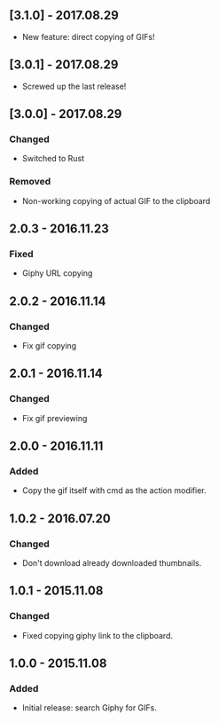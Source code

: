 ## [3.1.0] - 2017.08.29
- New feature: direct copying of GIFs!

## [3.0.1] - 2017.08.29
- Screwed up the last release!

## [3.0.0] - 2017.08.29
### Changed
- Switched to Rust

### Removed
- Non-working copying of actual GIF to the clipboard

## 2.0.3 - 2016.11.23
### Fixed
- Giphy URL copying

## 2.0.2 - 2016.11.14
### Changed
- Fix gif copying

## 2.0.1 - 2016.11.14
### Changed
- Fix gif previewing

## 2.0.0 - 2016.11.11
### Added
- Copy the gif itself with cmd as the action modifier.

## 1.0.2 - 2016.07.20
### Changed
- Don't download already downloaded thumbnails.

## 1.0.1 - 2015.11.08
### Changed
- Fixed copying giphy link to the clipboard.

## 1.0.0 - 2015.11.08
### Added
- Initial release: search Giphy for GIFs.
